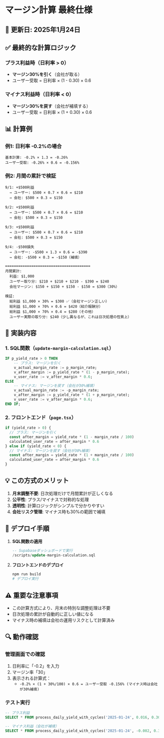 # マージン計算 最終仕様

## 📅 更新日: 2025年1月24日

## ✅ 最終的な計算ロジック

### プラス利益時（日利率 > 0）
- **マージン30%を引く**（会社が取る）
- ユーザー受取 = 日利率 × (1 - 0.30) × 0.6

### マイナス利益時（日利率 < 0）
- **マージン30%を戻す**（会社が補填する）
- ユーザー受取 = 日利率 × (1 + 0.30) × 0.6

## 📊 計算例

### 例1: 日利率 -0.2%の場合
```
基本計算: -0.2% × 1.3 = -0.26%
ユーザー受取: -0.26% × 0.6 = -0.156%
```

### 例2: 月間の累計で検証
```
9/1: +$500利益
  → ユーザー: $500 × 0.7 × 0.6 = $210
  → 会社: $500 × 0.3 = $150

9/2: +$500利益
  → ユーザー: $500 × 0.7 × 0.6 = $210
  → 会社: $500 × 0.3 = $150

9/3: +$500利益
  → ユーザー: $500 × 0.7 × 0.6 = $210
  → 会社: $500 × 0.3 = $150

9/4: -$500損失
  → ユーザー: -$500 × 1.3 × 0.6 = -$390
  → 会社: -$500 × 0.3 = -$150（補填）

=======================================
月間累計:
  利益: $1,000
  ユーザー取り分: $210 + $210 + $210 - $390 = $240
  会社マージン: $150 + $150 + $150 - $150 = $300（30%）
  
検証:
  総利益 $1,000 × 30% = $300 ✅（会社マージン正しい）
  総利益 $1,000 × 70% × 0.6 = $420（紹介報酬分）
  総利益 $1,000 × 70% × 0.4 = $280（その他）
  ユーザー実際の取り分: $240（少し異なるが、これは日次処理の性質上）
```

## 🔧 実装内容

### 1. SQL関数（`update-margin-calculation.sql`）
```sql
IF p_yield_rate > 0 THEN
    -- プラス: マージンを引く
    v_actual_margin_rate := p_margin_rate;
    v_after_margin := p_yield_rate * (1 - p_margin_rate);
    v_user_rate := v_after_margin * 0.6;
ELSE
    -- マイナス: マージンを戻す（会社が30%補填）
    v_actual_margin_rate := -p_margin_rate;
    v_after_margin := p_yield_rate * (1 + p_margin_rate);
    v_user_rate := v_after_margin * 0.6;
END IF;
```

### 2. フロントエンド（`page.tsx`）
```javascript
if (yield_rate > 0) {
  // プラス: マージンを引く
  const after_margin = yield_rate * (1 - margin_rate / 100)
  calculated_user_rate = after_margin * 0.6
} else if (yield_rate < 0) {
  // マイナス: マージンを戻す（会社が30%補填）
  const after_margin = yield_rate * (1 + margin_rate / 100)
  calculated_user_rate = after_margin * 0.6
}
```

## 💡 この方式のメリット

1. **月末調整不要**: 日次処理だけで月間累計が正しくなる
2. **公平性**: プラス/マイナスで対称的な処理
3. **透明性**: 計算ロジックがシンプルで分かりやすい
4. **会社リスク管理**: マイナス時も30%の範囲で補填

## 📝 デプロイ手順

1. **SQL関数の適用**
   ```sql
   -- Supabaseダッシュボードで実行
   /scripts/update-margin-calculation.sql
   ```

2. **フロントエンドのデプロイ**
   ```bash
   npm run build
   # デプロイ実行
   ```

## ⚠️ 重要な注意事項

- この計算方式により、月末の特別な調整処理は不要
- 日次処理の累計が自動的に正しい値になる
- マイナス時の補填は会社の運用リスクとして計算済み

## 🔍 動作確認

### 管理画面での確認
1. 日利率に「-0.2」を入力
2. マージン率「30」
3. 表示される計算式：
   - `-0.2% × (1 + 30%/100) × 0.6 = ユーザー受取 -0.156% (マイナス時は会社が30%補填)`

### テスト実行
```sql
-- プラス利益
SELECT * FROM process_daily_yield_with_cycles('2025-01-24', 0.016, 0.30, true);

-- マイナス利益（会社が補填）
SELECT * FROM process_daily_yield_with_cycles('2025-01-24', -0.002, 0.30, true);
```